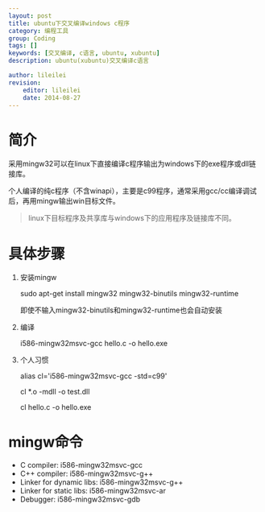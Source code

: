 ```yaml
---
layout: post
title: ubuntu下交叉编译windows c程序
category: 编程工具
group: Coding
tags: []
keywords: [交叉编译, c语言, ubuntu, xubuntu]
description: ubuntu(xubuntu)交叉编译c语言

author: lileilei
revision:
    editor: lileilei
    date: 2014-08-27
---
```


# 简介

采用mingw32可以在linux下直接编译c程序输出为windows下的exe程序或dll链接库。

个人编译的纯c程序（不含winapi），主要是c99程序，通常采用gcc/cc编译调试后，再用mingw输出win目标文件。

> linux下目标程序及共享库与windows下的应用程序及链接库不同。

# 具体步骤

1. 安装mingw

    sudo apt-get install mingw32 mingw32-binutils mingw32-runtime

    即使不输入mingw32-binutils和mingw32-runtime也会自动安装

2. 编译

    i586-mingw32msvc-gcc hello.c -o hello.exe

3. 个人习惯

    alias cl='i586-mingw32msvc-gcc -std=c99'

    cl *.o -mdll -o test.dll

    cl hello.c -o hello.exe


# mingw命令

* C compiler: i586-mingw32msvc-gcc
* C++ compiler: i586\-mingw32msvc\-g++
* Linker for dynamic libs: i586-mingw32msvc-g++
* Linker for static libs: i586-mingw32msvc-ar
* Debugger: i586-mingw32msvc-gdb


